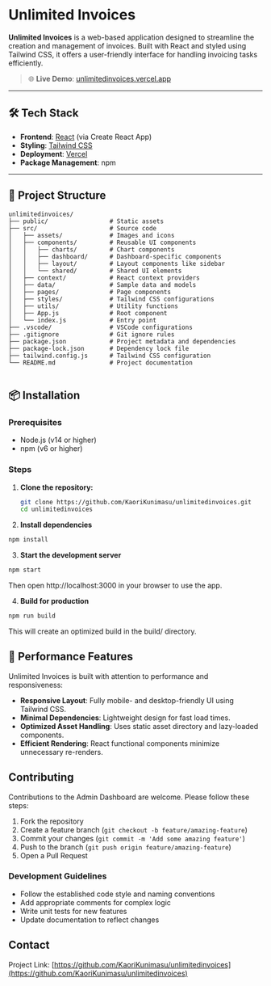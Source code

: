 # Unlimited Invoices

**Unlimited Invoices** is a web-based application designed to streamline the creation and management of invoices. Built with React and styled using Tailwind CSS, it offers a user-friendly interface for handling invoicing tasks efficiently.

> 🌐 **Live Demo**: [unlimitedinvoices.vercel.app](https://unlimitedinvoices.vercel.app)

---



## 🛠️ Tech Stack

- **Frontend**: [React](https://reactjs.org/) (via Create React App)
- **Styling**: [Tailwind CSS](https://tailwindcss.com/)
- **Deployment**: [Vercel](https://vercel.com/)
- **Package Management**: npm

---

## 📁 Project Structure

```plaintext
unlimitedinvoices/
├── public/                 # Static assets
├── src/                    # Source code
│   ├── assets/             # Images and icons
│   ├── components/         # Reusable UI components
│   │   ├── charts/         # Chart components
│   │   ├── dashboard/      # Dashboard-specific components
│   │   ├── layout/         # Layout components like sidebar
│   │   └── shared/         # Shared UI elements
│   ├── context/            # React context providers
│   ├── data/               # Sample data and models
│   ├── pages/              # Page components
│   ├── styles/             # Tailwind CSS configurations
│   ├── utils/              # Utility functions
│   ├── App.js              # Root component
│   └── index.js            # Entry point
├── .vscode/                # VSCode configurations
├── .gitignore              # Git ignore rules
├── package.json            # Project metadata and dependencies
├── package-lock.json       # Dependency lock file
├── tailwind.config.js      # Tailwind CSS configuration
└── README.md               # Project documentation


```

## 📦 Installation

### Prerequisites

- Node.js (v14 or higher)
- npm (v6 or higher)

### Steps

1. **Clone the repository:**

   ```bash
   git clone https://github.com/KaoriKunimasu/unlimitedinvoices.git
   cd unlimitedinvoices
2. **Install dependencies**

```bash
npm install

```

3. **Start the development server**

```bash
npm start
```
Then open http://localhost:3000 in your browser to use the app.

4. **Build for production**
```bash
npm run build
```
This will create an optimized build in the build/ directory.

## 🚦 Performance Features

Unlimited Invoices is built with attention to performance and responsiveness:

- **Responsive Layout**: Fully mobile- and desktop-friendly UI using Tailwind CSS.
- **Minimal Dependencies**: Lightweight design for fast load times.
- **Optimized Asset Handling**: Uses static asset directory and lazy-loaded components.
- **Efficient Rendering**: React functional components minimize unnecessary re-renders.
## Contributing

Contributions to the Admin Dashboard are welcome. Please follow these steps:

1. Fork the repository
2. Create a feature branch (`git checkout -b feature/amazing-feature`)
3. Commit your changes (`git commit -m 'Add some amazing feature'`)
4. Push to the branch (`git push origin feature/amazing-feature`)
5. Open a Pull Request

### Development Guidelines

* Follow the established code style and naming conventions
* Add appropriate comments for complex logic
* Write unit tests for new features
* Update documentation to reflect changes

## Contact

Project Link: [https://github.com/KaoriKunimasu/unlimitedinvoices](https://github.com/KaoriKunimasu/unlimitedinvoices)




